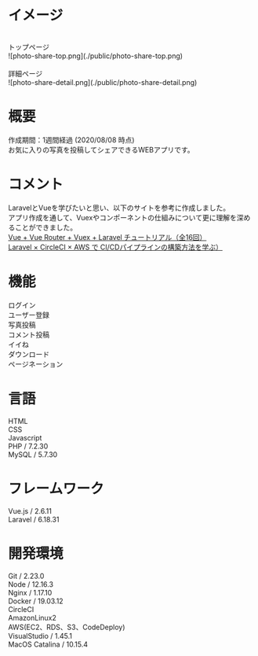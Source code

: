 # イメージ
<br>
トップページ<br>
![photo-share-top.png](./public/photo-share-top.png)<br>
<br>
詳細ページ<br>
![photo-share-detail.png](./public/photo-share-detail.png)<br>

# 概要
作成期間：1週間経過 (2020/08/08 時点)<br>
お気に入りの写真を投稿してシェアできるWEBアプリです。

# コメント
LaravelとVueを学びたいと思い、以下のサイトを参考に作成しました。<br>
アプリ作成を通して、Vuexやコンポーネントの仕組みについて更に理解を深めることができました。<br>
[Vue + Vue Router + Vuex + Laravel チュートリアル（全16回）](https://qiita.com/MasahiroHarada/items/2597bd6973a45f92e1e8)<br>
[Laravel × CircleCI × AWS で CI/CDパイプラインの構築方法を学ぶ）](https://www.techpit.jp/courses/78)<br>

# 機能
ログイン<br>
ユーザー登録<br>
写真投稿<br>
コメント投稿<br>
イイね<br>
ダウンロード<br>
ページネーション<br>

# 言語
HTML<br>
CSS<br>
Javascript<br>
PHP / 7.2.30<br>
MySQL / 5.7.30<br>

# フレームワーク
Vue.js / 2.6.11<br>
Laravel / 6.18.31<br>

# 開発環境
Git / 2.23.0<br>
Node / 12.16.3<br>
Nginx / 1.17.10<br>
Docker / 19.03.12<br>
CircleCI<br>
AmazonLinux2<br>
AWS(EC2、RDS、S3、CodeDeploy)<br>
VisualStudio / 1.45.1<br>
MacOS Catalina / 10.15.4<br>